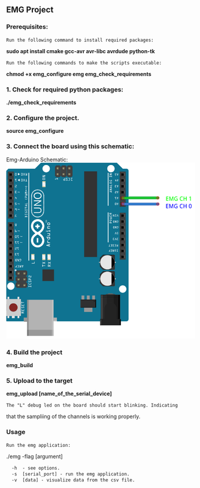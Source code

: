 ## EMG Project

### Prerequisites:

    Run the following command to install required packages:
**sudo apt install cmake gcc-avr avr-libc avrdude python-tk**

    Run the following commands to make the scripts executable:
**chmod +x emg_configure emg emg_check_requirements**

### 1. Check for required python packages:
**./emg_check_requirements**

### 2. Configure the project.
**source emg_configure**

### 3. Connect the board using this schematic:

Emg-Arduino Schematic:
![alt text](https://github.com/IlievIliya92/EMG/blob/master/source/emg_arduino/schematic/EMG_Arduino.png
 "Emg Arduino schemtaic")

### 4. Build the project
**emg_build**

### 5. Upload to the target
**emg_upload [name_of_the_serial_device]**

    The "L" debug led on the board should start blinking. Indicating
that the sampliing of the channels is working properly.

### Usage
    Run the emg application:

./emg -flag [argument]

      -h  - see options.
      -s  [serial_port] - run the emg application.
      -v  [data] - visualize data from the csv file.
